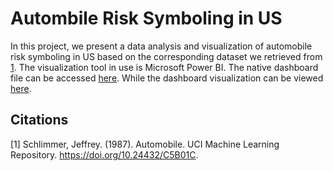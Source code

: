 # **Autombile Risk Symboling in US**

In this project, we present a data analysis and visualization of automobile risk symboling in US
based on the corresponding dataset we retrieved from [1](https://doi.org/10.24432/C5B01C).
The visualization tool in use is Microsoft Power BI. The native dashboard file can be accessed
[here](/Automobile-Risk-Symboling-in-US/Automobile.pbix). While the dashboard visualization
can be viewed [here](/Automobile-Risk-Symboling-in-US/Automobile.pdf).

## Citations

[1] Schlimmer, Jeffrey. (1987). Automobile. UCI Machine Learning Repository. https://doi.org/10.24432/C5B01C.
